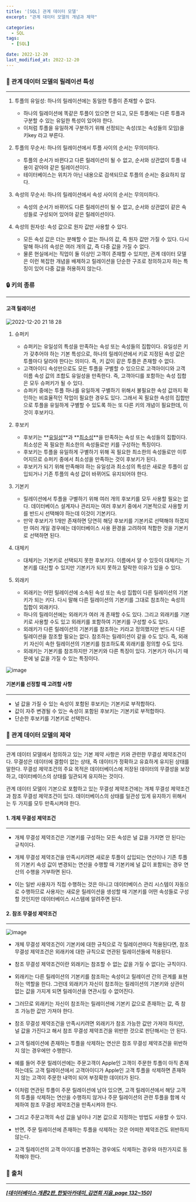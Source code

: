 ```yaml
---
title: '[SQL] 관계 데이터 모델'
excerpt: "관계 데이터 모델의 개념과 제약"

categories:
  - SQL
tags: 
  - [SQL]

date: 2022-12-20
last_modified_at: 2022-12-20
---
```


### 🫶 관계 데이터 모델의 릴레이션 특성

---

1. 투플의 유일성: 하나의 릴레이션에는 동일한 투플이 존재할 수 없다.
   
   - 하나의 릴레이션에 똑같은 투플이 있으면 안 되고, 모든 투플에는 다른 투플과 구분할 수 있는 유일한 특성이 있어야 한다.
   - 이처럼 투플을 유일하게 구분하기 위해 선정되는 속성(또는 속성들의 모임)을 키key 라고 부른다.

2. 투플의 무순서: 하나의 릴레이션에서 투플 사이의 순서는 무의미하다.
   
   - 투플의 순서가 바뀐다고 다른 릴레이션이 될 수 없고, 순서와 상관없이 투플 내용이 같아야 같은 릴레이션이다.
   - 테이터베이스는 위치가 아닌 내용으로 검색되므로 투플의 순서는 중요하지 않다.

3. 속성의 무순서: 하나의 릴레이션에서 속성 사이의 순서는 무의미하다.
   
   - 속성의 순서가 바뀌어도 다른 릴레이션이 될 수 없고, 순서와 상관없이 같은 속성들로 구성되어 있어야 같은 릴레이션이다.

4. 속성의 원자성: 속성 값으로 원자 값만 사용할 수 있다.
   
   - 모든 속성 값은 더는 분해할 수 없는 하나의 값, 즉 원자 값만 가질 수 있다. 다시 말해 하나의 속성은 여러 개의 값, 즉 다중 값을 가질 수 없다.
   - 물론 현실에서는 직업이 둘 이상인 고객이 존재할 수 있지만, 관계 데이터 모델은 이런 복잡한 개념을 배제하고 릴레이션을 단순한 구조로 정의하고자 하는 특징이 있어 다중 값을 허용하지 않는다.

### 🔒 키의 종류

---

#### 고객 릴레이션

![2022-12-20 21 18 28](https://user-images.githubusercontent.com/87158339/208665929-2f082610-e37f-4e37-a76c-457edabb7534.png)

1. 슈퍼키
   
   - 슈퍼키는 유일성의 특성을 만족하는 속성 또는 속성들의 집합이다. 유일성은 키가 갖추어야 하는 기본 특성으로, 하나의 릴레이션에서 키로 지정된 속성 값은 투플마다 달라야 한다는 의미다. 즉, 키 값이 같은 투플은 존재할 수 없다.
   - 고객아이디 속성만으로도 모든 투플을 구별할 수 있으므로 고객아이디와 고객이름 속성 값의 조합도 유일성을 만족한다. 즉, 고객아디를 포함하는 속성 집합은 모두 슈퍼키가 될 수 있다.
   - 슈퍼키 중에는 투플 하나를 유일하게 구별하기 위해서 불필요한 속성 값까지 확인하는 비효율적인 작업이 필요한 경우도 있다. 그래서 꼭 필요한 속성의 집합만으로 투플을 유일하게 구별할 수 있도록 하는 또 다른 키의 개념이 필요한데, 이것이 후보키다.

2. 후보키
   
   - 후보키는 **<u>유일성</u>**과 **<u>최소성</u>**을 만족하는 속성 또는 속성들의 집합이다. 최소성은 꼭 필요한 최소한의 속성들로만 키를 구성하는 특징이다. 
   - 후보키는 투플을 유일하게 구별하기 위해 꼭 필요한 최소한의 속성들로만 이루어지므로 슈퍼키 중에서 최소성을 만족하는 것이 후보키가 된다.
   - 후보키가 되기 위해 만족해야 하는 유일성과 최소성의 특성은 새로운 투플이 삽입되거나 기존 투플의 속성 값이 바뀌어도 유지되어야 한다.

3. 기본키
   
   - 릴레이션에서 투플을 구별하기 위해 여러 개의 후보키를 모두 사용할 필요는 없다. 데이터베이스 설계자나 관리자는 여러 후보키 중에서 기본적으로 사용할 키를 반드시 선택해야 하는데 이것이 기본키다.
   - 만약 후보키가 1개만 존재하면 당연히 해당 후보키를 기본키로 선택해야 하겠지만 여러 개일 경우에는 데이터베이스 사용 환경을 고려하여 적합한 것을 기본키로 선택하면 된다. 

4. 대체키
   
   - 대체키는 기본키로 선택되지 못한 후보키다. 이름에서 알 수 있듯이 대체키는 기본키를 대신할 수 있지만 기본키가 되지 못하고 탈락한 이유가 있을 수 있다. 

5. 외래키
   
   - 외래키는 어떤 릴레이션에 소속된 속성 또는 속성 집합이 다른 릴레이션의 기본키가 되는 키다. 다시 말해 다른 릴레이션의 기본키를 그대로 참조하는 속성의 집합이 외래키다.
   - 하나의 릴레이션에는 외래키가 여러 개 존재할 수도 있다. 그리고 외래키를 기본키로 사용할 수도 있고 외래키를 포함하여 기본키를 구성할 수도 있다.
   - 외래키가 다른 릴레이션의 기본키를 참조하는 키라고 정의했지만 반드시 다른 릴레이션을 참조할 필요는 없다. 참조하는 릴레이션이 같을 수도 있다. 즉, 외래키 자신이 속한 릴레이션의 기본키를 참조하도록 외래키를 정의할 수도 있다.
   - 외래키는 기본키를 참조하지만 기본키와 다른 특징이 있다. 기본키가 아니기 때문에 널 값을 가질 수 있는 특징이다.

![image](https://user-images.githubusercontent.com/87158339/208674317-52945f75-3365-495c-aa6c-65d3e4a8b521.png) 

#### 기본키를 선정할 때 고려할 사항

---

- 널 값을 가질 수 있는 속성이 포함된 후보키는 기본키로 부적합하다.
- 값이 자주 변경될 수 있는 속성이 포함된 후보키는 기본키로 부적합하다.
- 단순한 후보키를 기본키로 선택한다.

### 🎯 관계 데이터 모델의 제약

---

관계 데이터 모델에서 정의하고 있는 기본 제약 사항은 키와 관련한 무결성 제약조건이다. 무결성은 데이터에 결함이 없는 상태, 즉 데이터가 정확하고 유효하게 유지된 상태를 말한다. 무결성 제약조건의 주요 목적은 데이터베이스에 저장된 데이터의 무결성을 보장하고, 데이터베이스의 상태를 일관되게 유지하는 것이다.

관계 데이터 모델이 기본으로 포함하고 있는 무결성 제약조건에는 개체 무결성 제약조건과 참조 무결성 제약조건이 있다. 데이터베이스의 상태를 일관성 있게 유지하기 위해서는 두 가지를 모두 만족시켜야 한다.

#### 1. 개체 무결성 제약조건

---

- 개체 무결성 제약조건은 기본키를 구성하는 모든 속성은 널 값을 가지면 안 된다는 규칙이다.

- 개체 무결성 제약조건을 만족시키려면 새로운 투플이 삽입되는 연산이나 기존 투플의 기본키 속성 값이 변경되는 연산을 수행할 때 기본키에 널 값이 포함되는 경우 연산의 수행을 거부하면 된다.

- 이는 일반 사용자가 직접 수행하는 것은 아니고 데이터베이스 관리 시스템이 자동으로 수행하므로 사용자는 새로운 릴레이션을 생성할 때 기본키를 어떤 속성들로 구성할 것인지만 데이터베이스 시스템에 알려주면 된다.

#### 2. 참조 무결성 제약조건

---

![image](https://user-images.githubusercontent.com/87158339/208678797-f4e6cdd6-916a-4d42-8f4a-e851dfbdcf20.png)

- 개체 무결성 제약조건이 기본키에 대한 규칙으로 각 릴레이션마다 적용된다면, 참조 무결성 제약조건은 외래키에 대한 규칙으로 연관된 릴레이션들에 적용된다.

- 참조 무결성 제약조건이란 외래키는 참조할 수 없는 값을 가질 수 없다는 규칙이다. 

- 외래키는 다른 릴레이션의 기본키를 참조하는 속성이고 릴레이션 간의 관계를 표현하는 역할을 한다. 그런데 외래키가 자신이 참조하는 릴레이션의 기본키와 상관이 없는 값을 가지게 되면 릴레이션을 연관시킬 수 없어진다.

- 그러므로 외래키는 자신이 참조하는 릴레이션에 기본키 값으로 존재하는 값, 즉 참조 가능한 값만 가져야 한다.

- 참조 무결성 제약조건을 만족시키려면 외래키가 참조 가능한 값만 가져야 하지만, 널 값을 가진다고 해서 참조 무결성 제약조건을 위반한 것으로 판단해서는 안 된다.

- 고객 릴레이션에 존재하는 투플을 삭제하는 연산은 참조 무결성 제약조건을 위반하지 않는 경우에만 수행한다.

- 예를 들어 주문 릴레이션에는 주문고객이 Apple인 고객이 주문한 투플이 아직 존재하는데도 고객 릴레이션에서 고객아이디가 Apple인 고객 투플을 삭제하면 존재하지 않는 고객이 주문한 내역이 되어 부정확한 데이터가 된다.

- 이처럼 연관된 투플이 주문 릴레이션에 남아 있으면, 고객 릴레이션에서 해당 고객의 투플을 삭제하는 연산을 수행하지 않거나 주문 릴레이션의 관련 투플을 함께 삭제하여 참조 무결성 제약조건을 만족시켜야 한다. 

- 그리고 주문고객의 속성 값을 널이나 기본 값으로 지정하는 방법도 사용할 수 있다.

- 반면, 주문 릴레이션에 존재하는 투플을 삭제하는 것은 어떠한 제약조건도 위반하지 않는다.

- 고객 릴레이션의 고객 아이디를 변경하는 경우에도 삭제하는 경우와 마찬가지로 동작해야 한다.


### 📌 출처

---

***<u>[데이터베이스 개론2판_한빛아카데미_김연희 지음_page 132~150]</u>***


